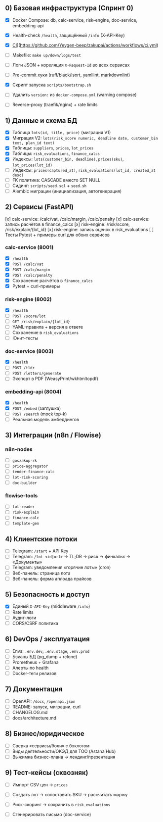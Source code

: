 ## 0) Базовая инфраструктура (Спринт 0)
- [x] Docker Compose: db, calc-service, risk-engine, doc-service, embedding-api
- [x] Health-check `/health`, защищённый `/info` (X-API-Key)
- [x] [CI](https://github.com/Yevgen-beep/zakupai/actions/workflows/ci.yml/badge.svg)](https://github.com/Yevgen-beep/zakupai/actions/workflows/ci.yml)

- [  ] Makefile: `make up/down/logs/test`
- [  ] Логи JSON + кореляция `X-Request-Id` во всех сервисах
- [  ] Pre-commit хуки (ruff/black/isort, yamllint, markdownlint)
- [x] Скрипт запуска `scripts/bootstrap.sh`
- [  ] Удалить `version:` из `docker-compose.yml` (warning compose)
- [  ] Reverse-proxy (traefik/nginx) + rate limits

## 1) Данные и схема БД
- [x] Таблица `lots(id, title, price)` (миграция V1)
- [x] Миграция V2: `lots(risk_score numeric, deadline date, customer_bin text, plan_id text)`
- [x] Таблицы: `suppliers`, `prices`, `lot_prices`
- [x] Таблицы: `risk_evaluations`, `finance_calcs`
- [x] Индексы: `lots(customer_bin, deadline)`, `prices(sku)`, `lot_prices(lot_id)`
- [  ] Индексы: `prices(captured_at)`, `risk_evaluations(lot_id, created_at desc)`
- [  ] FK политика: CASCADE вместо SET NULL
- [  ] Сидинг: `scripts/seed.sql` + `seed.sh`
- [  ] Alembic миграции (инициализация, автогенерация)

## 2) Сервисы (FastAPI)
  [x] calc-service: /calc/vat, /calc/margin, /calc/penalty
  [x] calc-service: запись расчётов в finance_calcs
  [x] risk-engine: /risk/score, /risk/explain/{lot_id}
  [x] risk-engine: запись оценок в risk_evaluations
  [ ] Тесты Pytest + примеры curl для обоих сервисов
### calc-service (8001)
- [x] `/health`
- [x] `POST /calc/vat`
- [x] `POST /calc/margin`
- [x] `POST /calc/penalty`
- [x] Сохранение расчётов в `finance_calcs`
- [x] Pytest + curl-примеры

### risk-engine (8002)
- [x] `/health`
- [  ] `POST /score/lot`
- [  ] `GET /risk/explain/{lot_id}`
- [  ] YAML-правила + версия в ответе
- [  ] Сохранение в `risk_evaluations`
- [  ] Юнит-тесты

### doc-service (8003)
- [x] `/health`
- [  ] `POST /tldr`
- [  ] `POST /letters/generate`
- [  ] Экспорт в PDF (WeasyPrint/wkhtmltopdf)

### embedding-api (8004)
- [x] `/health`
- [x] `POST /embed` (заглушка)
- [  ] `POST /search` (mock top-k)
- [  ] Реальная модель эмбеддингов

## 3) Интеграции (n8n / Flowise)

### n8n-nodes
- [  ] `goszakup-rk`
- [  ] `price-aggregator`
- [  ] `tender-finance-calc`
- [  ] `lot-risk-scoring`
- [  ] `doc-builder`

### flowise-tools
- [  ] `lot-reader`
- [  ] `risk-explain`
- [  ] `finance-calc`
- [  ] `template-gen`

## 4) Клиентские потоки
- [  ] Telegram: `/start` + API Key
- [  ] Telegram: `/lot <id|url>` → TL;DR → риск → финкальк → «Документы»
- [  ] Telegram: уведомления «горячие лоты» (cron)
- [  ] Веб-панель: страница лота
- [  ] Веб-панель: форма аплоада прайсов

## 5) Безопасность и доступ
- [x] Единый `X-API-Key` (middleware `/info`)
- [  ] Rate limits
- [  ] Аудит-логи
- [  ] CORS/CSRF политика

## 6) DevOps / эксплуатация
- [  ] Envs: `.env.dev`, `.env.stage`, `.env.prod`
- [  ] Бэкапы БД (pg_dump + rclone)
- [  ] Prometheus + Grafana
- [  ] Алерты по health
- [  ] Docker-теги релизов

## 7) Документация
- [  ] OpenAPI: `/docs`, `/openapi.json`
- [  ] README: запуск, миграции, curl
- [  ] CHANGELOG.md
- [  ] docs/architecture.md

## 8) Бизнес/юридическое
- [  ] Сверка «сервисы/боли» с бэклогом
- [  ] Виды деятельности/ОКЭД для ТОО (Astana Hub)
- [  ] Выжимка бизнес-плана → лендинг/презентация

## 9) Тест-кейсы (сквозняк)
- [  ] Импорт CSV цен → `prices`
- [  ] Создать лот → сопоставить SKU → рассчитать маржу
- [  ] Риск-скоринг → сохранить в `risk_evaluations`
- [  ] Сгенерировать письмо (doc-service)

